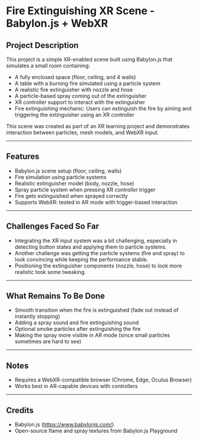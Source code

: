 # Fire Extinguishing XR Scene - Babylon.js + WebXR

## Project Description

This project is a simple XR-enabled scene built using Babylon.js that simulates a small room containing:
- A fully enclosed space (floor, ceiling, and 4 walls)
- A table with a burning fire simulated using a particle system
- A realistic fire extinguisher with nozzle and hose
- A particle-based spray coming out of the extinguisher
- XR controller support to interact with the extinguisher
- Fire extinguishing mechanic: Users can extinguish the fire by aiming and triggering the extinguisher using an XR controller

This scene was created as part of an XR learning project and demonstrates interaction between particles, mesh models, and WebXR input.

---

## Features
- Babylon.js scene setup (floor, ceiling, walls)
- Fire simulation using particle systems
- Realistic extinguisher model (body, nozzle, hose)
- Spray particle system when pressing XR controller trigger
- Fire gets extinguished when sprayed correctly
- Supports WebXR: tested in AR mode with trigger-based interaction

---


## Challenges Faced So Far
- Integrating the XR input system was a bit challenging, especially in detecting button states and applying them to particle systems.
- Another challenge was getting the particle systems (fire and spray) to look convincing while keeping the performance stable.
- Positioning the extinguisher components (nozzle, hose) to look more realistic took some tweaking.

---

## What Remains To Be Done
- Smooth transition when the fire is extinguished (fade out instead of instantly stopping)
- Adding a spray sound and fire extinguishing sound
- Optional smoke particles after extinguishing the fire
- Making the spray more visible in AR mode (since small particles sometimes are hard to see)
---

## Notes
- Requires a WebXR-compatible browser (Chrome, Edge, Oculus Browser)
- Works best in AR-capable devices with controllers

---

## Credits
- Babylon.js (https://www.babylonjs.com/)
- Open-source flame and spray textures from Babylon.js Playground
